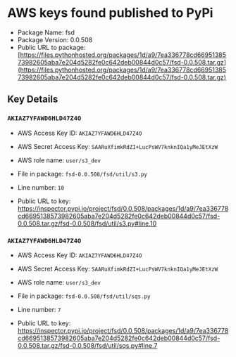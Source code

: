 # AWS keys found published to PyPi

* Package Name: fsd
* Package Version: 0.0.508
* Public URL to package: [https://files.pythonhosted.org/packages/1d/a9/7ea336778cd6695138573982605aba7e204d5282fe0c642deb00844d0c57/fsd-0.0.508.tar.gz](https://files.pythonhosted.org/packages/1d/a9/7ea336778cd6695138573982605aba7e204d5282fe0c642deb00844d0c57/fsd-0.0.508.tar.gz)

## Key Details

### `AKIAZ7YFAWD6HLD47Z4O`

* AWS Access Key ID: `AKIAZ7YFAWD6HLD47Z4O`
* AWS Secret Access Key: `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` 
* AWS role name: `user/s3_dev`
* File in package: `fsd-0.0.508/fsd/util/s3.py`
* Line number: `10`

* Public URL to key: https://inspector.pypi.io/project/fsd/0.0.508/packages/1d/a9/7ea336778cd6695138573982605aba7e204d5282fe0c642deb00844d0c57/fsd-0.0.508.tar.gz/fsd-0.0.508/fsd/util/s3.py#line.10



### `AKIAZ7YFAWD6HLD47Z4O`

* AWS Access Key ID: `AKIAZ7YFAWD6HLD47Z4O`
* AWS Secret Access Key: `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` 
* AWS role name: `user/s3_dev`
* File in package: `fsd-0.0.508/fsd/util/sqs.py`
* Line number: `7`

* Public URL to key: https://inspector.pypi.io/project/fsd/0.0.508/packages/1d/a9/7ea336778cd6695138573982605aba7e204d5282fe0c642deb00844d0c57/fsd-0.0.508.tar.gz/fsd-0.0.508/fsd/util/sqs.py#line.7


